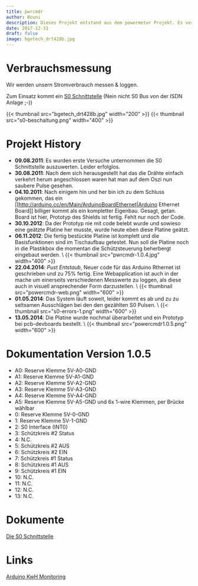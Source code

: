 ```yaml
---
title: pwrcmdr
author: Bouni
description: Dieses Projekt entstand aus dem powermeter Projekt. Es verbindet die Überwachung des Stromverbrauches und die Kontrolle der Stromverteilung.
date: 2017-12-31
draft: false
image: bgetech_drt428b.jpg
---
```


# Verbrauchsmessung

Wir werden unsern Stromverbrauch messen & loggen.

Zum Einsatz kommt ein [S0 Schnittstelle](http://bg-etech.de/index.php?optioncom_content&viewarticle&id57&Itemid60) (Nein nicht S0 Bus von der ISDN Anlage ;-))

{{< thumbnail src="bgetech_drt428b.jpg" width="200" >}}
{{< thumbnail src="s0-beschaltung.png" width="400" >}}

# Projekt History 

  * **09.08.2011**: Es wurden erste Versuche unternommen die S0 Schnittstelle auszuwerten. Leider erfolglos.
  * **30.08.2011**: Nach dem sich herausgestellt hat das die Drähte einfach verkehrt herum angeschlossen waren hat man auf dem Oszi nun saubere Pulse gesehen.
  * **04.10.2011**: Nach einigem hin und her bin ich zu dem Schluss gekommen, das ein [[http://arduino.cc/en/Main/ArduinoBoardEthernet|Arduino Ethernet Board]] billiger kommt als ein kompletter Eigenbau. Gesagt, getan. Board ist hier, Prototyp des Shields ist fertig. Fehlt nur noch der Code.
  * **30.10.2012**: Da der Prototyp nie mit code belebt wurde und sowieso eine geätzte Platine her musste, wurde heute eben diese Platine geätzt.
  * **06.11.2012**: Die fertig bestückte Platine ist komplett und die Basisfunktionen sind im Tischaufbau getestet. Nun soll die Platine noch in die Plastikbox die momentan die Schützsteuerung beherbergt eingebaut werden. \\ {{< thumbnail src="pwrcmdr-1.0.4.jpg" width="400" >}}
  * **22.04.2014**: *Pust* *Entstaub*, Neuer code für das Arduino Rthernet ist geschrieben und zu 75% fertig. Eine Webapplication ist auch in der mache um einerseits verschiedenen Messwerte zu loggen, als diese auch in visuell ansprechender Form darzustellen. \\ {{< thumbnail src="powercmdr-web.png" width="600" >}}
  * **01.05.2014**: Das System läuft soweit, leider kommt es ab und zu zu seltsamen Ausschlägen bei den den gezählten S0 Pulsen. \\ {{< thumbnail src="s0-errors-1.png" width="600" >}}
  * **13.05.2014**: Die Platine wurde nochmal überarbeitet und ein Prototyp bei pcb-devboards bestellt. \\ {{< thumbnail src="powercmdr1.0.5.png" width="600" >}}

# Dokumentation Version 1.0.5 

  * A0: Reserve Klemme 5V-A0-GND
  * A1: Reserve Klemme 5V-A1-GND
  * A2: Reserve Klemme 5V-A2-GND
  * A3: Reserve Klemme 5V-A3-GND
  * A4: Reserve Klemme 5V-A4-GND
  * A5: Reserve Klemme 5V-A5-GND und 6x 1-wire Klemmen, per Brücke wählbar
  * 0: Reserve Klemme 5V-0-GND
  * 1: Reserve Klemme 5V-1-GND
  * 2: S0 Interface (INT0)
  * 3: Schützkreis #2 Status
  * 4: N.C. 
  * 5: Schützkreis #2 AUS
  * 6: Schützkreis #2 EIN
  * 7: Schützkreis #1 Status
  * 8: Schützkreis #1 AUS
  * 9: Schützkreis #1 EIN
  * 10: N.C.
  * 11: N.C. 
  * 12: N.C. 
  * 13: N.C.
 
# Dokumente 

[Die S0 Schnittstelle](die_s0-schnittstelle.pdf)

# Links 

[Arduino KwH Monitoring](http://playground.arduino.cc/Main/EEM12L-32AKWhMonitoring)
